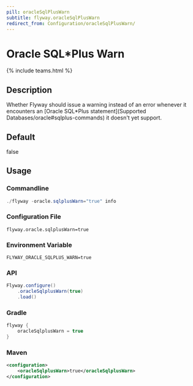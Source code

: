 ```yaml
---
pill: oracleSqlPlusWarn
subtitle: flyway.oracleSqlPlusWarn
redirect_from: Configuration/oracleSqlPlusWarn/
---
```


# Oracle SQL*Plus Warn
{% include teams.html %}

## Description
Whether Flyway should issue a warning instead of an error whenever it encounters an [Oracle SQL*Plus statement](Supported Databases/oracle#sqlplus-commands) it doesn't yet support.

## Default
false

## Usage

### Commandline
```powershell
./flyway -oracle.sqlplusWarn="true" info
```

### Configuration File
```properties
flyway.oracle.sqlplusWarn=true
```

### Environment Variable
```properties
FLYWAY_ORACLE_SQLPLUS_WARN=true
```

### API
```java
Flyway.configure()
    .oracleSqlplusWarn(true)
    .load()
```

### Gradle
```groovy
flyway {
    oracleSqlplusWarn = true
}
```

### Maven
```xml
<configuration>
    <oracleSqlplusWarn>true</oracleSqlplusWarn>
</configuration>
```

